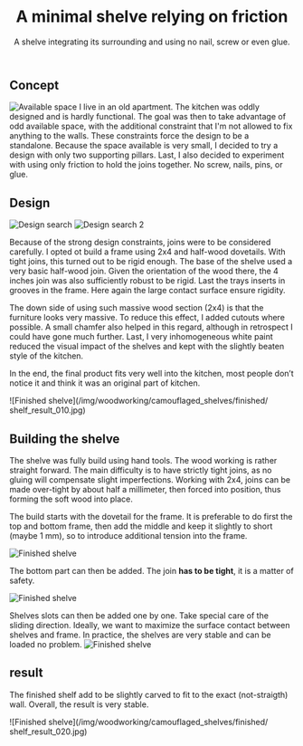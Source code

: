 ﻿---
layout: post
title: A minimal shelve relying on friction
subtitle: A shelve integrating its surrounding and using no nail, screw or even glue.
tags: [woodworking, project, design]
category: woodworking
bigimg: /img/woodworking/camouflaged_shelves/finished/shelf_result_010.jpg
---

## Concept ##
![Available space](/img/woodworking/camouflaged_shelves/design/shelves_design_000.jpg)
I live in an old apartment. The kitchen was oddly designed and is hardly functional.
The goal was then to take advantage of odd available space, with the additional constraint that I'm not allowed to fix anything to the walls.
These constraints force the design to be a standalone.
Because the space available is very small, I decided to try a design with only two supporting pillars.
Last, I also decided to experiment with using only friction to hold the joins together.
No screw, nails, pins, or glue.


## Design ##

![Design search](/img/woodworking/camouflaged_shelves/design/shelves_design_010.jpg)
![Design search 2](/img/woodworking/camouflaged_shelves/design/shelves_design_010.jpg)

Because of the strong design constraints, joins were to be considered carefully.
I opted ot build a frame using 2x4 and half-wood dovetails.
With tight joins, this turned out to be rigid enough.
The base of the shelve used a very basic half-wood join.
Given the orientation of the wood there, the 4 inches join was also sufficiently robust to be rigid.
Last the trays inserts in grooves in the frame. Here again the large contact surface ensure rigidity.

The down side of using such massive wood section (2x4) is that the furniture looks very massive.
To reduce this effect, I added cutouts where possible.
A small chamfer also helped in this regard, although in retrospect I could have gone much further.
Last, I very inhomogeneous white paint reduced the visual impact of the shelves and kept with the slightly beaten style of the kitchen.

In the end, the final product fits very well into the kitchen, most people don’t notice it and think it was an original part of kitchen.


![Finished shelve](/img/woodworking/camouflaged_shelves/finished/ shelf_result_010.jpg)

## Building the shelve ##
The shelve was fully build using hand tools.
The wood working is rather straight forward. The main difficulty is to have strictly tight joins, as no gluing will compensate slight imperfections. Working with 2x4, joins can be made over-tight by about half a millimeter, then forced into position, thus forming the soft wood into place.

The build starts with the dovetail for the frame. It is preferable to do first the top and bottom frame, then add the middle and keep it slightly to short (maybe 1 mm), so to introduce additional tension into the frame.

![Finished shelve](/img/woodworking/camouflaged_shelves/building/shelve_building_010.jpg)

The bottom part can then be added. The join **has to be tight**, it is a matter of safety. 

![Finished shelve](/img/woodworking/camouflaged_shelves/building/shelve_building_020.jpg)

Shelves slots can then be added one by one. Take special care of the sliding direction.
Ideally, we want to maximize the surface contact between shelves and frame.
In practice, the shelves are very stable and can be loaded no problem.
![Finished shelve](/img/woodworking/camouflaged_shelves/building/shelve_building_030.jpg)

## result ##
The finished shelf add to be slightly carved to fit to the exact (not-straigth) wall.
Overall, the result is very stable.

![Finished shelve](/img/woodworking/camouflaged_shelves/finished/ shelf_result_020.jpg)

